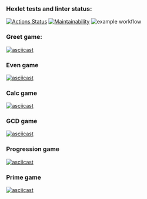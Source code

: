 ### Hexlet tests and linter status:
[![Actions Status](https://github.com/NickLebedev96/java-project-lvl1/workflows/hexlet-check/badge.svg)](https://github.com/NickLebedev96/java-project-lvl1/actions)
[![Maintainability](https://api.codeclimate.com/v1/badges/a99a88d28ad37a79dbf6/maintainability)](https://codeclimate.com/github/codeclimate/codeclimate/maintainability)
![example workflow](https://github.com/NickLebedev96/java-project-lvl1/actions/workflows/main.yml/badge.svg)  
### Greet game:
[![asciicast](https://asciinema.org/a/Y60GUzrcfY3JQs5c1UDgPck91.svg)](https://asciinema.org/a/Y60GUzrcfY3JQs5c1UDgPck91)
### Even game
[![asciicast](https://asciinema.org/a/HMhQy5KENEnRqTLVhWIXjBobQ.svg)](https://asciinema.org/a/HMhQy5KENEnRqTLVhWIXjBobQ)
### Calc game
[![asciicast](https://asciinema.org/a/Cac76H4y1D7to3P7EIzhuvyPg.svg)](https://asciinema.org/a/Cac76H4y1D7to3P7EIzhuvyPg)
### GCD game
[![asciicast](https://asciinema.org/a/bjLjndSuyPhAiw2vUgcLzozzg.svg)](https://asciinema.org/a/bjLjndSuyPhAiw2vUgcLzozzg)
### Progression game
[![asciicast](https://asciinema.org/a/FyxjCI2LCxXPPAhlq2XzfnkAy.svg)](https://asciinema.org/a/FyxjCI2LCxXPPAhlq2XzfnkAy)
### Prime game
[![asciicast](https://asciinema.org/a/zLmNs4h5sMjnxRiDYxfhw4LfY.svg)](https://asciinema.org/a/zLmNs4h5sMjnxRiDYxfhw4LfY)
